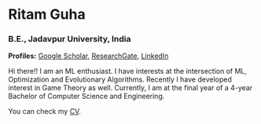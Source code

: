 # Ritam Guha 
### B.E., Jadavpur University, India
**Profiles:** [Google Scholar](https://scholar.google.com/citations?user=sjZjJzcAAAAJ&hl=en), [ResearchGate](https://www.researchgate.net/profile/Ritam_Guha), [LinkedIn](https://www.linkedin.com/in/ritam-guha-08b9a3138/)

Hi there!! I am an ML enthusiast. I have interests at the intersection of ML, Optimization and Evolutionary Algorithms. Recently I have developed interest in Game Theory as well. Currently, I am at the final year of a 4-year Bachelor of Computer Science and Engineering.

You can check my [CV]('https://github.com/Ritam-Guha/Ritam-Guha.github.io/blob/master/CV.md').


